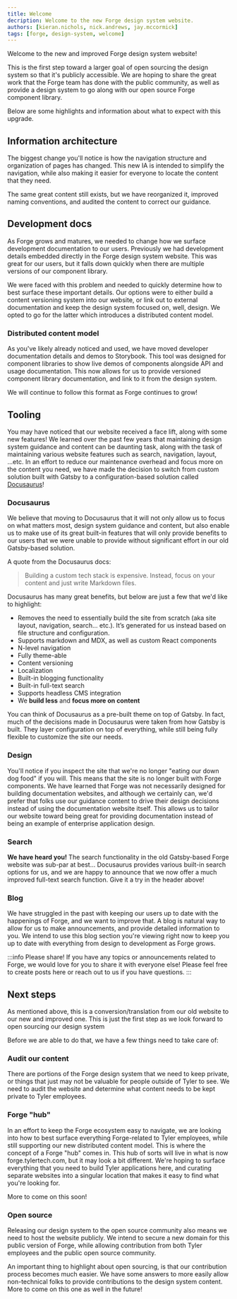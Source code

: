 ```yaml
---
title: Welcome
decription: Welcome to the new Forge design system website.
authors: [kieran.nichols, nick.andrews, jay.mccormick]
tags: [forge, design-system, welcome]
---
```


Welcome to the new and improved Forge design system website!

This is the first step toward a larger goal of open sourcing the design system so that it's publicly accessible. We are hoping to share the great work
that the Forge team has done with the public community, as well as provide a design system to go along with our open source Forge component library.

<!-- truncate -->

Below are some highlights and information about what to expect with this upgrade.

## Information architecture

The biggest change you'll notice is how the navigation structure and organization of pages has changed. This new IA is intended to simplify the navigation,
while also making it easier for everyone to locate the content that they need.

The same great content still exists, but we have reorganized it, improved naming conventions, and audited the content to correct our guidance.

## Development docs

As Forge grows and matures, we needed to change how we surface development documentation to our users. Previously we had development details embedded directly
in the Forge design system website. This was great for our users, but it falls down quickly when there are multiple versions of our component library.

We were faced with this problem and needed to quickly determine how to best surface these important details. Our options were to either build a content versioning
system into our website, or link out to external documentation and keep the design system focused on, well, design. We opted to go for the latter which introduces
a distributed content model.

### Distributed content model

As you've likely already noticed and used, we have moved developer documentation details and demos to Storybook. This tool was designed for component libraries to
show live demos of components alongside API and usage documentation. This now allows for us to provide versioned component library documentation, and link to it 
from the design system.

We will continue to follow this format as Forge continues to grow!

## Tooling

You may have noticed that our website received a face lift, along with some new features! We learned over the past few years that maintaining
design system guidance and content can be daunting task, along with the task of maintaining various website features such as search, navigation,
layout, ...etc. In an effort to reduce our maintenance overhead and focus more on the content you need, we have made the decision to switch from 
custom solution built with Gatsby to a configuration-based solution called [Docusaurus](https://docusaurus.io/docs)!

### Docusaurus

We believe that moving to Docusaurus that it will not only allow us to focus on what matters most, design system guidance and content, but also
enable us to make use of its great built-in features that will only provide benefits to our users that we were unable to provide without significant
effort in our old Gatsby-based solution.

A quote from the Docusaurus docs:

> Building a custom tech stack is expensive. Instead, focus on your content and just write Markdown files.

Docusaurus has many great benefits, but below are just a few that we'd like to highlight:

- Removes the need to essentially build the site from scratch (aka site layout, navigation, search… etc.). It’s generated for us instead based on file structure and configuration.
- Supports markdown and MDX, as well as custom React components
- N-level navigation
- Fully theme-able
- Content versioning
- Localization
- Built-in blogging functionality
- Built-in full-text search
- Supports headless CMS integration
- We **build less** and **focus more on content**

You can think of Docusaurus as a pre-built theme on top of Gatsby. In fact, much of the decisions made in Docusaurus were taken from how Gatsby is built. They layer configuration
on top of everything, while still being fully flexible to customize the site our needs.

### Design

You'll notice if you inspect the site that we're no longer "eating our down dog food" if you will. This means that the site is no longer built with Forge components. We have learned
that Forge was not necessarily designed for building documentation websites, and although we certainly can, we'd prefer that folks use our guidance content to drive their design
decisions instead of using the documentation website itself. This allows us to tailor our website toward being great for providing documentation instead of being an example
of enterprise application design.

### Search

**We have heard you!** The search functionality in the old Gatsby-based Forge website was sub-par at best... Docusaurus provides various built-in search options for us, and we are happy to announce that we now offer a much improved full-text search function. Give it a try in the header above!

### Blog

We have struggled in the past with keeping our users up to date with the happenings of Forge, and we want to improve that. A blog is natural way to allow for us to make announcements,
and provide detailed information to you. We intend to use this blog section you're viewing right now to keep you up to date with everything from design to development as Forge 
grows.

:::info Please share!
If you have any topics or announcements related to Forge, we would love for you to share it with everyone else! Please feel free to create posts here or reach out to us if you have questions.
:::

## Next steps

As mentioned above, this is a conversion/translation from our old website to our new and improved one. This is just the first step as we look forward to open sourcing our design system

Before we are able to do that, we have a few things need to take care of:

### Audit our content

There are portions of the Forge design system that we need to keep private, or things that just may not be valuable for people outside of Tyler to see. We need to audit
the website and determine what content needs to be kept private to Tyler employees.

### Forge "hub"

In an effort to keep the Forge ecosystem easy to navigate, we are looking into how to best surface everything Forge-related to Tyler employees, while still supporting our
new distributed content model. This is where the concept of a Forge "hub" comes in. This hub of sorts will live in what is now forge.tylertech.com, but it may look a bit
different. We're hoping to surface everything that you need to build Tyler applications here, and curating separate websites into a singular location that makes it easy 
to find what you're looking for.

More to come on this soon!

### Open source

Releasing our design system to the open source community also means we need to host the website publicly. We intend to secure a new domain for this public version of Forge,
while allowing contribution from both Tyler employees and the public open source community.

An important thing to highlight about open sourcing, is that our contribution process becomes much easier. We have some answers to more easily allow non-technical folks to
provide contributions to the design system content. More to come on this one as well in the future!
